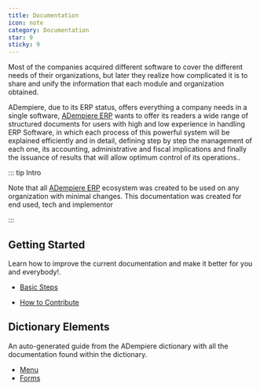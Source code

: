 ```yaml
---
title: Documentation
icon: note
category: Documentation
star: 9
sticky: 9
---
```


Most of the companies acquired different software to cover the different needs of their organizations, but later they realize how complicated it is to share and unify the information that each module and organization obtained.

ADempiere, due to its ERP status, offers everything a company needs in a single software, [ADempiere ERP](http://adempiere.net/) wants to offer its readers a wide range of structured documents for users with high and low experience in handling ERP Software, in which each process of this powerful system will be explained efficiently and in detail, defining step by step the management of each one, its accounting, administrative and fiscal implications and finally the issuance of results that will allow optimum control of its operations..

::: tip Intro

Note that all [ADempiere ERP](http://adempiere.net/) ecosystem was created to be used on any organization with minimal changes. This documentation was created for end used, tech and implementor

:::

## Getting Started
Learn how to improve the current documentation and make it better for you and everybody!.

- [Basic Steps](basic-steps)

- [How to Contribute](how-to-contribute)

## Dictionary Elements
An auto-generated guide from the ADempiere dictionary with all the documentation found within the dictionary.

- [Menu](auto-generated/menu)
- [Forms](auto-generated/forms)
